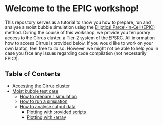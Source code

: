 # Welcome to the EPIC workshop!

This repository serves as a tutorial to show you how to prepare, run and analyse a moist bubble
simulation using the [Elliptical Parcel-In-Cell (EPIC)](https://doi.org/10.1016/j.jcpx.2023.100136)
method. During the course of this workshop, we provide you temporary access to the
Cirrus cluster, a Tier-2 system of the EPSRC. All information how to access Cirrus is provided below.
If you would like to work on your own laptop, feel free to do so. However, we might not be able to
help you in case you face any issues regarding code compilation (not necessarily EPIC!).


## Table of Contents
- [Accessing the Cirrus cluster](sites/cluster_access.md)
- [Moist bubble test case](#moist-bubble-test-case)
  - [How to prepare a simulation](#how-to-prepare-a-simulation)
  - [How to run a simulation](#how-to-run-a-simulation)
  - [How to analyse output data](#how-to-analyse-output-data)
    - [Plotting with provided scripts](#plotting-with-provided-scripts)
    - [Plotting with xarray](#plotting-with-xarray)
